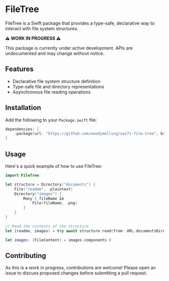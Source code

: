 # FileTree

FileTree is a Swift package that provides a type-safe, declarative way to interact with file system structures.

**⚠️ WORK IN PROGRESS ⚠️**

This package is currently under active development. APIs are undocumented and may change without notice.

## Features

- Declarative file system structure definition
- Type-safe file and directory representations
- Asynchronous file reading operations

## Installation

Add the following to your `Package.swift` file:

```swift
dependencies: [
    .package(url: "https://github.com/woodymelling/swift-file-tree", branch: "develop")
]
```

## Usage

Here's a quick example of how to use FileTree:

```swift
import FileTree

let structure = Directory("documents") {
    File("readme", .plaintext)
    Directory("images") {
        Many { fileName in
            File(fileName, .png)
        }
    }
}

// Read the contents of the structure
let (readme, images) = try await structure.read(from: URL.documentsDirectory).components

let images: [FileContent] = images.components.0
```

## Contributing

As this is a work in progress, contributions are welcome! Please open an issue to discuss proposed changes before submitting a pull request.
